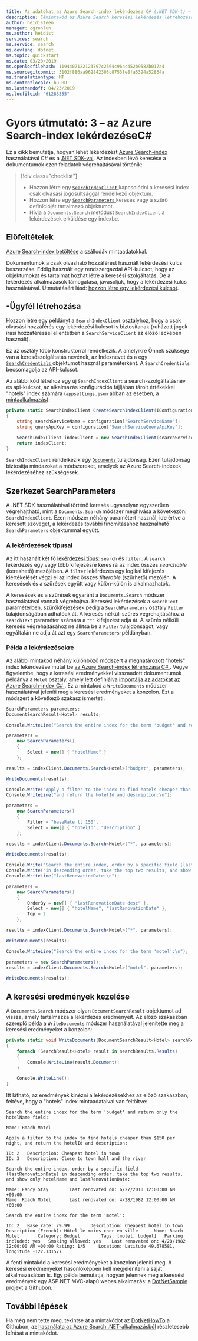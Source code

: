 ```yaml
---
title: Az adatokat az Azure Search-index lekérdezése C# (.NET SDK-t) – Azure Search
description: C#mintakód az Azure Search keresési lekérdezés létrehozásához. Keresési paraméterek hozzáadása a szűrés és rendezés a keresési eredmények.
author: heidisteen
manager: cgronlun
ms.author: heidist
services: search
ms.service: search
ms.devlang: dotnet
ms.topic: quickstart
ms.date: 03/20/2019
ms.openlocfilehash: 1194407122123797c2564c96ac452b9582b017a4
ms.sourcegitcommit: 3102f886aa962842303c8753fe8fa5324a52834a
ms.translationtype: MT
ms.contentlocale: hu-HU
ms.lasthandoff: 04/23/2019
ms.locfileid: "61283355"
---
```

# <a name="quickstart-3---query-an-azure-search-index-in-c"></a>Gyors útmutató: 3 – az Azure Search-index lekérdezéseC#

Ez a cikk bemutatja, hogyan lehet lekérdezést [Azure Search-index](search-what-is-an-index.md) használatával C# és a [.NET SDK-val](https://aka.ms/search-sdk). Az indexben lévő keresése a dokumentumok ezen feladatok végrehajtásával történik:

> [!div class="checklist"]
> * Hozzon létre egy [ `SearchIndexClient` ](https://docs.microsoft.com/dotnet/api/microsoft.azure.search.searchindexclient?view=azure-dotnet) kapcsolódni a keresési index csak olvasási jogosultsággal rendelkező objektum.
> * Hozzon létre egy [ `SearchParameters` ](https://docs.microsoft.com/dotnet/api/microsoft.azure.search.models.searchparameters?view=azure-dotnet) keresés vagy a szűrő definícióját tartalmazó objektumot.
> * Hívja a `Documents.Search` metódust `SearchIndexClient` a lekérdezések elküldése egy indexbe.

## <a name="prerequisites"></a>Előfeltételek

[Azure Search-index betöltése](search-import-data-dotnet.md) a szállodák mintaadatokkal.

Dokumentumok a csak olvasható hozzáférést használt lekérdezési kulcs beszerzése. Eddig használt egy rendszergazdai API-kulcsot, hogy az objektumokat és tartalmat hozhat létre a keresési szolgáltatás. De a lekérdezés alkalmazások támogatása, javasoljuk, hogy a lekérdezési kulcs használatával. Útmutatásért lásd: [hozzon létre egy lekérdezési kulcsot](search-security-api-keys.md#create-query-keys).

## <a name="create-a-client"></a>-Ügyfél létrehozása
Hozzon létre egy példányt a `SearchIndexClient` osztályhoz, hogy a csak olvasási hozzáférés egy lekérdezési kulcsot is biztosítanak (ruházott jogok írási hozzáféréssel ellentétben a `SearchServiceClient` az előző leckében használt).

Ez az osztály több konstruktorral rendelkezik. A amelyikre Önnek szüksége van a keresőszolgáltatás nevének, az Indexnevet és a egy [ `SearchCredentials` ](https://docs.microsoft.com/dotnet/api/microsoft.azure.search.searchcredentials?view=azure-dotnet) objektumot használ paraméterként. A `SearchCredentials` becsomagolja az API-kulcsot.

Az alábbi kód létrehoz egy új `SearchIndexClient` a search-szolgáltatásnév és api-kulcsot, az alkalmazás konfigurációs fájljában tárolt értékekkel "hotels" index számára (`appsettings.json` abban az esetben, a [mintaalkalmazás](https://aka.ms/search-dotnet-howto)):

```csharp
private static SearchIndexClient CreateSearchIndexClient(IConfigurationRoot configuration)
{
    string searchServiceName = configuration["SearchServiceName"];
    string queryApiKey = configuration["SearchServiceQueryApiKey"];

    SearchIndexClient indexClient = new SearchIndexClient(searchServiceName, "hotels", new SearchCredentials(queryApiKey));
    return indexClient;
}
```

`SearchIndexClient` rendelkezik egy [ `Documents` ](https://docs.microsoft.com/dotnet/api/microsoft.azure.search.searchindexclient.documents?view=azure-dotnet) tulajdonság. Ezen tulajdonság biztosítja mindazokat a módszereket, amelyek az Azure Search-indexek lekérdezéséhez szükségesek.

## <a name="construct-searchparameters"></a>Szerkezet SearchParameters
A .NET SDK használatával történő keresés ugyanolyan egyszerűen végrehajtható, mint a `Documents.Search` módszer meghívása a következőn: `SearchIndexClient`. Ezen módszer néhány paramétert használ, ide értve a keresett szöveget, a lekérdezés további finomításához használható `SearchParameters` objektummal együtt.

### <a name="types-of-queries"></a>A lekérdezések típusai
Az itt használt két fő [lekérdezési típus](search-query-overview.md#types-of-queries): `search` és `filter`. A `search` lekérdezés egy vagy több kifejezésre keres rá az index összes *searchable* (kereshető) mezőjében. A `filter` lekérdezés egy logikai kifejezés kiértékelését végzi el az index összes *filterable* (szűrhető) mezőjén. A keresések és a szűrések együtt vagy külön-külön is alkalmazhatók.

A keresések és a szűrések egyaránt a `Documents.Search` módszer használatával vannak végrehajtva. Keresési lekérdezések a `searchText` paraméterben, szűrőkifejezések pedig a `SearchParameters` osztály `Filter` tulajdonságában adhatóak át. A keresés nélküli szűrés végrehajtásához a `searchText` paraméter számára a `"*"` kifejezést adja át. A szűrés nélküli keresés végrehajtásához ne állítsa be a `Filter` tulajdonságot, vagy egyáltalán ne adja át azt egy `SearchParameters`-példányban.

### <a name="example-queries"></a>Példa a lekérdezésekre
Az alábbi mintakód néhány különböző módszert a meghatározott "hotels" index lekérdezése mutat be [az Azure Search-index létrehozása C# ](search-create-index-dotnet.md#DefineIndex). Vegye figyelembe, hogy a keresési eredményekkel visszaadott dokumentumok példánya a `Hotel` osztály, amely lett definiálva [importálja az adatokat az Azure Search-index C# ](search-import-data-dotnet.md#construct-indexbatch). Ez a mintakód a `WriteDocuments` módszer használatával jeleníti meg a keresési eredményeket a konzolon. Ezt a módszert a következő szakasz ismerteti.

```csharp
SearchParameters parameters;
DocumentSearchResult<Hotel> results;

Console.WriteLine("Search the entire index for the term 'budget' and return only the hotelName field:\n");

parameters =
    new SearchParameters()
    {
        Select = new[] { "hotelName" }
    };

results = indexClient.Documents.Search<Hotel>("budget", parameters);

WriteDocuments(results);

Console.Write("Apply a filter to the index to find hotels cheaper than $150 per night, ");
Console.WriteLine("and return the hotelId and description:\n");

parameters =
    new SearchParameters()
    {
        Filter = "baseRate lt 150",
        Select = new[] { "hotelId", "description" }
    };

results = indexClient.Documents.Search<Hotel>("*", parameters);

WriteDocuments(results);

Console.Write("Search the entire index, order by a specific field (lastRenovationDate) ");
Console.Write("in descending order, take the top two results, and show only hotelName and ");
Console.WriteLine("lastRenovationDate:\n");

parameters =
    new SearchParameters()
    {
        OrderBy = new[] { "lastRenovationDate desc" },
        Select = new[] { "hotelName", "lastRenovationDate" },
        Top = 2
    };

results = indexClient.Documents.Search<Hotel>("*", parameters);

WriteDocuments(results);

Console.WriteLine("Search the entire index for the term 'motel':\n");

parameters = new SearchParameters();
results = indexClient.Documents.Search<Hotel>("motel", parameters);

WriteDocuments(results);
```

## <a name="handle-search-results"></a>A keresési eredmények kezelése
A `Documents.Search` módszer olyan `DocumentSearchResult` objektumot ad vissza, amely tartalmazza a lekérdezés eredményeit. Az előző szakaszban szereplő példa a `WriteDocuments` módszer használatával jelenítette meg a keresési eredményeket a konzolon:

```csharp
private static void WriteDocuments(DocumentSearchResult<Hotel> searchResults)
{
    foreach (SearchResult<Hotel> result in searchResults.Results)
    {
        Console.WriteLine(result.Document);
    }

    Console.WriteLine();
}
```

Itt látható, az eredmények kinézni a lekérdezésekhez az előző szakaszban, feltéve, hogy a "hotels" index mintaadataival van feltöltve:

```
Search the entire index for the term 'budget' and return only the hotelName field:

Name: Roach Motel

Apply a filter to the index to find hotels cheaper than $150 per night, and return the hotelId and description:

ID: 2   Description: Cheapest hotel in town
ID: 3   Description: Close to town hall and the river

Search the entire index, order by a specific field (lastRenovationDate) in descending order, take the top two results, and show only hotelName and lastRenovationDate:

Name: Fancy Stay        Last renovated on: 6/27/2010 12:00:00 AM +00:00
Name: Roach Motel       Last renovated on: 4/28/1982 12:00:00 AM +00:00

Search the entire index for the term 'motel':

ID: 2   Base rate: 79.99        Description: Cheapest hotel in town     Description (French): Hôtel le moins cher en ville      Name: Roach Motel       Category: Budget        Tags: [motel, budget]   Parking included: yes   Smoking allowed: yes    Last renovated on: 4/28/1982 12:00:00 AM +00:00 Rating: 1/5     Location: Latitude 49.678581, longitude -122.131577
```

A fenti mintakód a keresési eredményeket a konzolon jeleníti meg. A keresési eredményeket hasonlóképpen kell megjeleníteni a saját alkalmazásában is. Egy példa bemutatja, hogyan jelennek meg a keresési eredmények egy ASP.NET MVC-alapú webes alkalmazás: a [DotNetSample projekt](https://github.com/Azure-Samples/search-dotnet-getting-started/tree/master/DotNetSample) a Githubon.

## <a name="next-steps"></a>További lépések

Ha még nem tette meg, tekintse át a mintakódot az [DotNetHowTo](https://github.com/Azure-Samples/search-dotnet-getting-started/tree/master/DotNetHowTo) a Githubon, az [használata az Azure Search .NET-alkalmazásból](search-howto-dotnet-sdk.md) részletesebb leírását a mintakódot. 